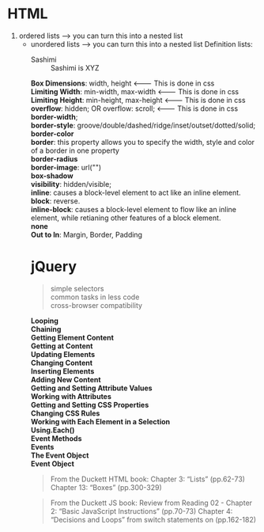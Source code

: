 # HTML
<ol><li> ordered lists --> you can turn this into a nested list
<ul><li> unordered lists --> you can turn this into a nested list
Definition lists: 
  <dl>
    <dt> Sashimi</dt>
    <dd> Sashimi is XYZ </dd>

**Box Dimensions**: width, height <--- This is done in css <br>
**Limiting Width**: min-width, max-width <--- This is done in css<br>
**Limiting Height**: min-height, max-height <--- This is done in css<br>
**overflow**: hidden; OR overflow: scroll; <--- This is done in css<br>
**border-width**; <br>
**border-style**: groove/double/dashed/ridge/inset/outset/dotted/solid;<br>
**border-color**<br>
**border**: this property allows you to specify the width, style and color of a border in one property<br>
**border-radius**<br>
**border-image**: url("")<br>
**box-shadow**<br>
**visibility**: hidden/visible;<br>
**inline**: causes a block-level element to act like an inline element.<br>
**block**: reverse.<br>
**inline-block**: causes a block-level element to flow like an inline element, while retianing other features of a block element.<br>
**none**<br>
**Out to In**: Margin, Border, Padding<br>


# jQuery
> simple selectors<br>
> common tasks in less code<br>
> cross-browser compatibility<br>

**Looping**<br>
**Chaining**<br>
**Getting Element Content**<br>
**Getting at Content**<br>
**Updating Elements**<br>
**Changing Content**<br>
**Inserting Elements**<br>
**Adding New Content**<br>
**Getting and Setting Attribute Values**<br>
**Working with Attributes**<br>
**Getting and Setting CSS Properties**<br>
**Changing CSS Rules**<br>
**Working with Each Element in a Selection**<br>
**Using.Each()**<br>
**Event Methods**<br>
**Events**<br>
**The Event Object**<br>
**Event Object**<br>



>From the Duckett HTML book:
>Chapter 3: “Lists” (pp.62-73)
>Chapter 13: “Boxes” (pp.300-329)

>From the Duckett JS book:
>Review from Reading 02 - Chapter 2: “Basic JavaScript Instructions” (pp.70-73)
>Chapter 4: “Decisions and Loops” from switch statements on (pp.162-182)